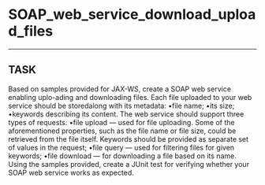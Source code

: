 # SOAP_web_service_download_upload_files
--------
TASK
--------
Based on samples provided for JAX-WS, create a SOAP web service enabling uplo-ading and downloading files.
Each file uploaded to your web service should be storedalong with its metadata:
•file name;
•its size;
•keywords describing its content.
The web service should support three types of requests:
•file upload — used for file uploading. Some of the aforementioned properties, such as the file name or file size, could be retrieved from the file itself.
Keywords should be provided as separate set of values in the request;
•file query — used for filtering files for given keywords;
•file download — for downloading a file based on its name.
Using the samples provided, create a JUnit test for verifying whether your SOAP web service works as expected.
